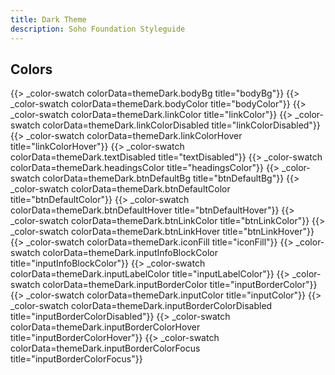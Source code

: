 ```yaml
---
title: Dark Theme
description: Soho Foundation Styleguide
---
```


## Colors

<div class="color-row">
    {{> _color-swatch colorData=themeDark.bodyBg title="bodyBg"}}
    {{> _color-swatch colorData=themeDark.bodyColor title="bodyColor"}}
    {{> _color-swatch colorData=themeDark.linkColor title="linkColor"}}
    {{> _color-swatch colorData=themeDark.linkColorDisabled title="linkColorDisabled"}}
    {{> _color-swatch colorData=themeDark.linkColorHover title="linkColorHover"}}
    {{> _color-swatch colorData=themeDark.textDisabled title="textDisabled"}}
    {{> _color-swatch colorData=themeDark.headingsColor title="headingsColor"}}
    {{> _color-swatch colorData=themeDark.btnDefaultBg title="btnDefaultBg"}}
    {{> _color-swatch colorData=themeDark.btnDefaultColor title="btnDefaultColor"}}
    {{> _color-swatch colorData=themeDark.btnDefaultHover title="btnDefaultHover"}}
    {{> _color-swatch colorData=themeDark.btnLinkColor title="btnLinkColor"}}
    {{> _color-swatch colorData=themeDark.btnLinkHover title="btnLinkHover"}}
    {{> _color-swatch colorData=themeDark.iconFill title="iconFill"}}
    {{> _color-swatch colorData=themeDark.inputInfoBlockColor title="inputInfoBlockColor"}}
    {{> _color-swatch colorData=themeDark.inputLabelColor title="inputLabelColor"}}
    {{> _color-swatch colorData=themeDark.inputBorderColor title="inputBorderColor"}}
    {{> _color-swatch colorData=themeDark.inputColor title="inputColor"}}
    {{> _color-swatch colorData=themeDark.inputBorderColorDisabled title="inputBorderColorDisabled"}}
    {{> _color-swatch colorData=themeDark.inputBorderColorHover title="inputBorderColorHover"}}
    {{> _color-swatch colorData=themeDark.inputBorderColorFocus title="inputBorderColorFocus"}}
</div>
